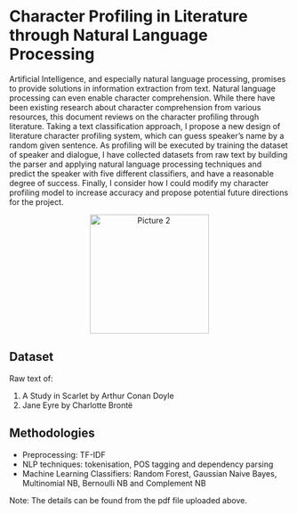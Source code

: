 # Character Profiling in Literature through Natural Language Processing
Artificial Intelligence, and especially natural language processing, promises to provide solutions in information extraction from text. Natural language processing can even enable character comprehension. While there have been existing research about character comprehension from various resources, this document reviews on the character profiling through literature. Taking a text classification approach, I propose a new design of literature character profiling system, which can guess speaker’s name by a random given sentence. As profiling will be executed by training the dataset of speaker and dialogue, I have collected datasets from raw text by building the parser and applying natural language processing techniques and predict the speaker with five different classifiers, and have a reasonable degree of success. Finally, I consider how I could modify my character profiling model to increase accuracy and propose potential future directions for the project.


<p align="center">
<img width="214" alt="Picture 2" src="https://user-images.githubusercontent.com/82886152/225987715-f5236383-bc06-4494-bb64-e14cdc5057d3.png">
</p>

## Dataset
Raw text of:
1. A Study in Scarlet by Arthur Conan Doyle
2. Jane Eyre by Charlotte Brontë

## Methodologies
- Preprocessing: TF-IDF
- NLP techniques: tokenisation, POS tagging and dependency parsing
- Machine Learning Classifiers: Random Forest, Gaussian Naive Bayes, Multinomial NB, Bernoulli NB and Complement NB




Note: The details can be found from the pdf file uploaded above.
